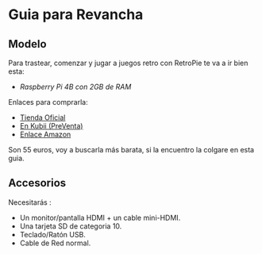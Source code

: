 # Guia para Revancha


## Modelo 

Para trastear, comenzar y jugar a juegos retro con RetroPie te va a ir bien esta:

- *Raspberry Pi 4B con 2GB de RAM*

Enlaces para comprarla:

- [ Tienda Oficial](https://www.raspberrypi.com/products/raspberry-pi-4-model-b/)
- [ En Kubii (PreVenta)](https://www.kubii.es/les-cartes-raspberry-pi/2771-nouveau-raspberry-pi-4-modele-b-2gb-0765756931175.html?src=raspberrypi=)
- [ Enlace Amazon ](https://www.amazon.es/Raspberry-ARM-Cortex-A72-WLAN-ac-Bluetooth-Micro-HDMI/dp/B07TD42S27/)

Son 55 euros, voy a buscarla más barata, si la encuentro la colgare en esta guia.

## Accesorios

Necesitarás :

- Un monitor/pantalla HDMI + un cable mini-HDMI.
- Una tarjeta SD de categoria 10.
- Teclado/Ratón USB.
- Cable de Red normal.


